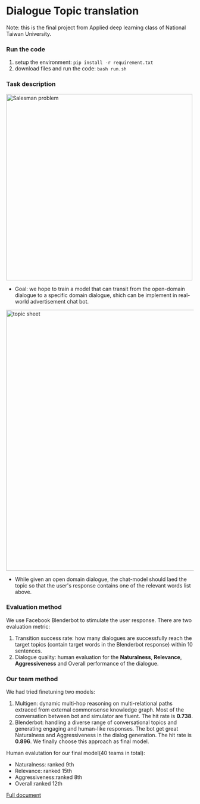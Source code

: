 # Dialogue Topic translation

Note: this is the final project from Applied deep learning class of National Taiwan University.
### Run the code
1. setup the environment: ```pip install -r requirement.txt```
2. download files and run the code: ```bash run.sh```

### Task description
<img src="https://hackmd.io/_uploads/HyTPiPX2h.png" alt="Salesman problem" width="500"/>


* Goal: we hope to train a model that can transit from the open-domain dialogue to a specific domain dialogue, shich can be implement in real-world advertisement chat bot.


<img src="https://hackmd.io/_uploads/rkJJgdX23.png"
 alt="topic sheet" width="700"/>

* While given an open domain dialogue, the chat-model should laed the topic so that the user's response contains one of the relevant words list above.
### Evaluation method
We use Facebook Blenderbot to stimulate the user response. There are two evaluation metric:
1. Transition success rate: how many dialogues are successfully reach the target topics (contain target words in the Blenderbot response) within 10 sentences.
2. Dialogue quality: human evaluation for the **Naturalness**, **Relevance**, **Aggressiveness** and Overall performance of the dialogue.



### Our team method
We had tried finetuning two models:
1. Multigen: dynamic multi-hop reasoning on multi-relational paths extraced from external commonsense knowledge graph. Most of the conversation between bot and simulator are fluent. The hit rate is **0.738**.
2. Blenderbot: handling a diverse range of conversational topics and generating engaging and human-like responses. The bot get great Naturalness and Aggressiveness in the dialog generation. The hit rate is **0.896**. We finally choose this approach as final model. 

Human evalutation for our final model(40 teams in total):
* Naturalness: ranked 9th
* Relevance: ranked 15th
* Aggressiveness:ranked 8th
* Overall:ranked 12th




[Full document](https://github.com/Rex-Shih/Topic_Transition/blob/main/Report.pdf)
